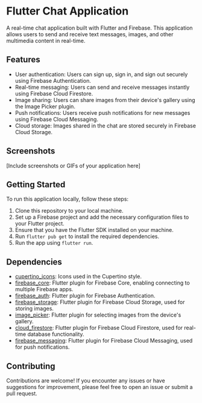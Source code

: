 # Flutter Chat Application

A real-time chat application built with Flutter and Firebase. This application allows users to send and receive text messages, images, and other multimedia content in real-time.

## Features

- User authentication: Users can sign up, sign in, and sign out securely using Firebase Authentication.
- Real-time messaging: Users can send and receive messages instantly using Firebase Cloud Firestore.
- Image sharing: Users can share images from their device's gallery using the Image Picker plugin.
- Push notifications: Users receive push notifications for new messages using Firebase Cloud Messaging.
- Cloud storage: Images shared in the chat are stored securely in Firebase Cloud Storage.

## Screenshots

[Include screenshots or GIFs of your application here]

## Getting Started

To run this application locally, follow these steps:

1. Clone this repository to your local machine.
2. Set up a Firebase project and add the necessary configuration files to your Flutter project.
3. Ensure that you have the Flutter SDK installed on your machine.
4. Run `flutter pub get` to install the required dependencies.
5. Run the app using `flutter run`.

## Dependencies

- [cupertino_icons](https://pub.dev/packages/cupertino_icons): Icons used in the Cupertino style.
- [firebase_core](https://pub.dev/packages/firebase_core): Flutter plugin for Firebase Core, enabling connecting to multiple Firebase apps.
- [firebase_auth](https://pub.dev/packages/firebase_auth): Flutter plugin for Firebase Authentication.
- [firebase_storage](https://pub.dev/packages/firebase_storage): Flutter plugin for Firebase Cloud Storage, used for storing images.
- [image_picker](https://pub.dev/packages/image_picker): Flutter plugin for selecting images from the device's gallery.
- [cloud_firestore](https://pub.dev/packages/cloud_firestore): Flutter plugin for Firebase Cloud Firestore, used for real-time database functionality.
- [firebase_messaging](https://pub.dev/packages/firebase_messaging): Flutter plugin for Firebase Cloud Messaging, used for push notifications.

## Contributing

Contributions are welcome! If you encounter any issues or have suggestions for improvement, please feel free to open an issue or submit a pull request.




 
 
